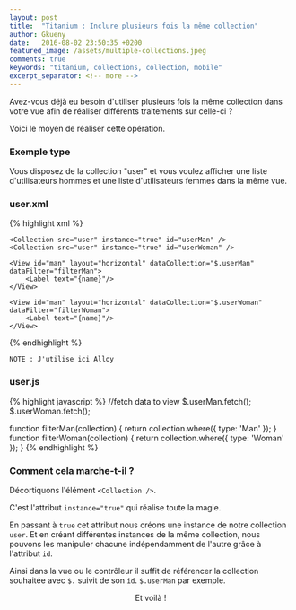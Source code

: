 ```yaml
---
layout: post
title:  "Titanium : Inclure plusieurs fois la même collection"
author: Gkueny
date:   2016-08-02 23:50:35 +0200
featured_image: /assets/multiple-collections.jpeg
comments: true
keywords: "titanium, collections, collection, mobile"
excerpt_separator: <!-- more -->
---
```

Avez-vous déjà eu besoin d'utiliser plusieurs fois la même collection dans votre vue afin de réaliser différents traitements sur celle-ci ?

Voici le moyen de réaliser cette opération.
<!-- more -->


### Exemple type

Vous disposez de la collection "user" et vous voulez afficher une liste d'utilisateurs hommes et une liste d'utilisateurs femmes dans la même vue.


### user.xml

{% highlight xml %}
<Alloy>

	<Collection src="user" instance="true" id="userMan" />
	<Collection src="user" instance="true" id="userWoman" />

	<View id="man" layout="horizontal" dataCollection="$.userMan"  dataFilter="filterMan">
		<Label text="{name}"/>
	</View>

	<View id="man" layout="horizontal" dataCollection="$.userWoman"  dataFilter="filterWoman">
		<Label text="{name}"/>
	</View>

</Alloy>
{% endhighlight %}

	NOTE : J'utilise ici Alloy

### user.js

{% highlight javascript %}
//fetch data to view
$.userMan.fetch();
$.userWoman.fetch();

function filterMan(collection) {
	return collection.where({
	    type: 'Man'
	});
}
function filterWoman(collection) {
	return collection.where({
	    type: 'Woman'
	});
}
{% endhighlight %}

### Comment cela marche-t-il ?

Décortiquons l'élément `<Collection />`.

C'est l'attribut `instance="true"` qui réalise toute la magie.

En passant à `true` cet attribut nous créons une instance de notre collection `user`. Et en créant différentes instances de la même collection, nous pouvons les manipuler chacune indépendamment de l'autre grâce à l'attribut `id`.

Ainsi dans la vue ou le contrôleur il suffit de référencer la collection souhaitée avec `$.` suivit de son `id`. `$.userMan` par exemple.

<center>
	Et voilà !
</center>
